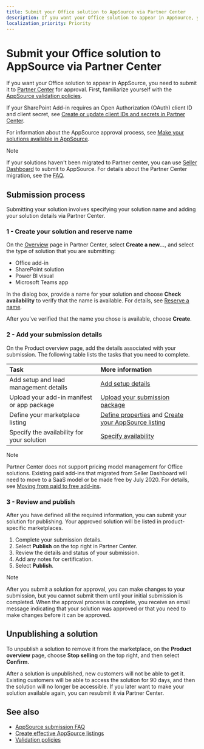 ```yaml
---
title: Submit your Office solution to AppSource via Partner Center
description: If you want your Office solution to appear in AppSource, you need to submit it to Partner Center for approval.
localization_priority: Priority
---
```


# Submit your Office solution to AppSource via Partner Center

If you want your Office solution to appear in AppSource, you need to submit it to [Partner Center](https://partner.microsoft.com/dashboard/office/products) for approval. First, familiarize yourself with the [AppSource validation policies](validation-policies.md). 

If your SharePoint Add-in requires an Open Authorization (OAuth) client ID and client secret, see [Create or update client IDs and secrets in Partner Center](create-or-update-client-ids-and-secrets.md).

For information about the AppSource approval process, see [Make your solutions available in AppSource](submit-to-the-office-store.md).

>[!NOTE]
>If your solutions haven't been migrated to Partner center, you can use [Seller Dashboard](use-the-seller-dashboard-to-submit-to-the-office-store.md) to submit to AppSource. For details about the Partner Center migration, see the [FAQ](partner-center-faq.md).

## Submission process

Submitting your solution involves specifying your solution name and adding your solution details via Partner Center.

### 1 - Create your solution and reserve name

On the [Overview](https://partner.microsoft.com/dashboard/office/overview) page in Partner Center, select **Create a new...**, and select the type of solution that you are submitting:

- Office add-in
- SharePoint solution
- Power BI visual
- Microsoft Teams app

In the dialog box, provide a name for your solution and choose **Check availability** to verify that the name is available. For details, see [Reserve a name](reserve-solution-name.md).

After you've verified that the name you chose is available, choose **Create**.

### 2 - Add your submission details

On the Product overview page, add the details associated with your submission. The following table lists the tasks that you need to complete.

|**Task**|**More information**|
|:-------------|:-------|
|Add setup and lead management details|[Add setup details](add-setup-details.md)|
|Upload your add-in manifest or app package|[Upload your submission package](upload-package.md)|
|Define your marketplace listing|[Define properties](define-office-solution-properties.md) and [Create your AppSource listing](appsource-listing.md)|
|Specify the availability for your solution|[Specify availability](specify-availability.md)|

> [!NOTE]
> Partner Center does not support pricing model management for Office solutions. Existing paid add-ins that migrated from Seller Dashboard will need to move to a SaaS model or be made free by July 2020. For details, see [Moving from paid to free add-ins](moving-from-paid-to-free-addins.md).

### 3 - Review and publish

After you have defined all the required information, you can submit your solution for publishing. Your approved solution will be listed in product-specific marketplaces.

1. Complete your submission details.
2. Select **Publish** on the top right in Partner Center.
3. Review the details and status of your submission.
4. Add any notes for certification.
5. Select **Publish**.
    
> [!NOTE]
> After you submit a solution for approval, you can make changes to your submission, but you cannot submit them until your initial submission is completed. When the approval process is complete, you receive an email message indicating that your solution was approved or that you need to make changes before it can be approved. 

## Unpublishing a solution

To unpublish a solution to remove it from the marketplace, on the **Product overview** page, choose **Stop selling** on the top right, and then select **Confirm**.

After a solution is unpublished, new customers will not be able to get it. Existing customers will be able to access the solution for 90 days, and then the solution will no longer be accessible. If you later want to make your solution available again, you can resubmit it via Partner Center.

## See also
<a name="bk_addresources"> </a>

- [AppSource submission FAQ](office-store-submission-faq.md)
- [Create effective AppSource listings](create-effective-office-store-listings.md)
- [Validation policies](validation-policies.md)
 

